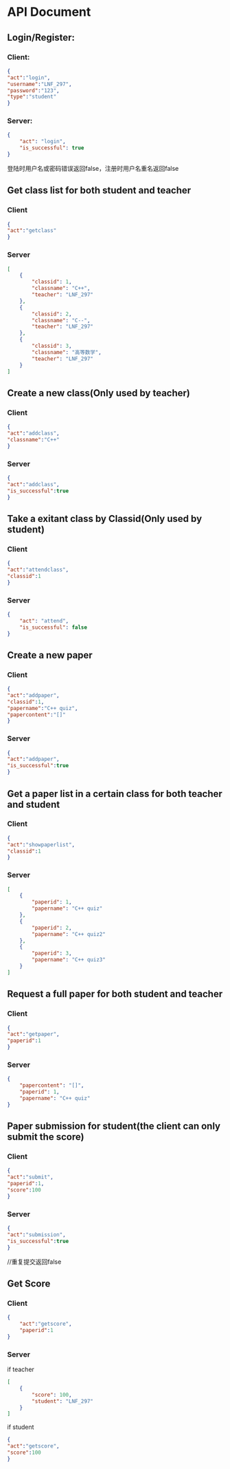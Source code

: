 # API Document
## Login/Register:  
### Client:
```json
{
"act":"login",
"username":"LNF_297",
"password":"123",
"type":"student"
}
```
### Server:
```json
{
    "act": "login",
    "is_successful": true
}
```
登陆时用户名或密码错误返回false，注册时用户名重名返回false
## Get class list for both student and teacher  
### Client  
```json
{
"act":"getclass"
}
```
### Server   
```json
[
    {
        "classid": 1,
        "classname": "C++",
        "teacher": "LNF_297"
    },
    {
        "classid": 2,
        "classname": "C--",
        "teacher": "LNF_297"
    },
    {
        "classid": 3,
        "classname": "高等数学",
        "teacher": "LNF_297"
    }
]
```
## Create a new class(Only used by teacher)    
### Client    
```json
{
"act":"addclass",
"classname":"C++"
}
```
### Server   
```json
{
"act":"addclass",
"is_successful":true
}
```
## Take a exitant class by Classid(Only used by student)    
### Client    
```json
{
"act":"attendclass",
"classid":1
}
```
### Server     
```json
{
    "act": "attend",
    "is_successful": false
}
```
## Create a new paper    
### Client    
```json
{
"act":"addpaper",
"classid":1,
"papername":"C++ quiz",
"papercontent":"[]"
}
```
### Server    
```json
{
"act":"addpaper",
"is_successful":true
}
```

## Get a paper list in a certain class for both teacher and student    
### Client
```json
{
"act":"showpaperlist",
"classid":1
}
```
### Server    
```json
[
    {
        "paperid": 1,
        "papername": "C++ quiz"
    },
    {
        "paperid": 2,
        "papername": "C++ quiz2"
    },
    {
        "paperid": 3,
        "papername": "C++ quiz3"
    }
]

```
## Request a full paper for both student and teacher   
### Client    
```json
{
"act":"getpaper",
"paperid":1
}
```
### Server   
```json
{
    "papercontent": "[]",
    "paperid": 1,
    "papername": "C++ quiz"
}
```
## Paper submission for student(the client can only submit the score)     
### Client    
```json
{
"act":"submit",
"paperid":1,
"score":100
}
```
### Server
```json
{
"act":"submission",
"is_successful":true
}
```
//重复提交返回false
## Get Score    
### Client    
```json
{
    "act":"getscore",
    "paperid":1
}
```
### Server    
if teacher
```json
[
    {
        "score": 100,
        "student": "LNF_297"
    }
]

```
if student
```json
{
"act":"getscore",
"score":100
}
```